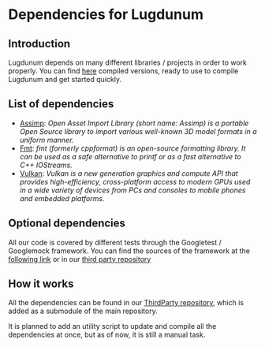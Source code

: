 # Dependencies for Lugdunum

## Introduction

Lugdunum depends on many different libraries / projects in order to work properly.
You can find [here](https://github.com/Lugdunum3D/Lugdunum-ThirdParty "third party lugdunum repository") compiled versions, ready to use to compile Lugdunum and get started quickly.

## List of dependencies

* [Assimp](http://assimp.org/):  _Open Asset Import Library (short name: Assimp) is a portable Open Source library to import various well-known 3D model formats in a uniform manner._
* [Fmt](http://fmtlib.net/latest/index.html):  _fmt (formerly cppformat) is an open-source formatting library. It can be used as a safe alternative to printf or as a fast alternative to C++ IOStreams._
* [Vulkan](https://www.khronos.org/vulkan/):  _Vulkan is a new generation graphics and compute API that provides high-efficiency, cross-platform access to modern GPUs used in a wide variety of devices from PCs and consoles to mobile phones and embedded platforms._

## Optional dependencies

All our code is covered by different tests through the Googletest / Googlemock framework.
You can find the sources of the framework at the [following link](https://github.com/google/googletest) or in our [third party repository](https://github.com/Lugdunum3D/Lugdunum-ThirdParty)


## How it works

All the dependencies can be found in our [ThirdParty repository](https://github.com/Lugdunum3D/Lugdunum-ThirdParty), which is added as a submodule of the main repository.

It is planned to add an utility script to update and compile all the dependencies at once, but as of now, it is still a manual task.

